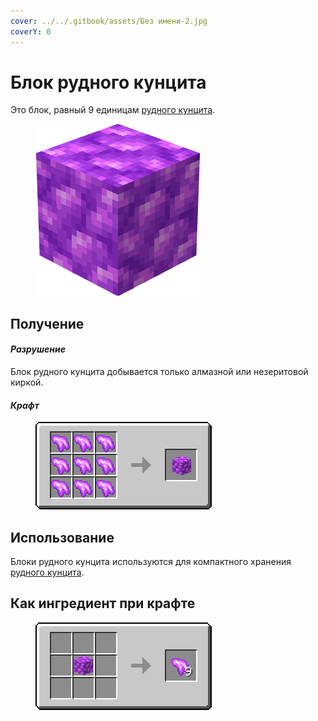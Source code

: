 ```yaml
---
cover: ../../.gitbook/assets/Без имени-2.jpg
coverY: 0
---
```


# Блок рудного кунцита

Это блок, равный 9 единицам [рудного кунцита](../materialy/metally-i-mineraly/rudnyi-kuncit.md).

<figure><img src="../../.gitbook/assets/raw_pink_ore_block (1).png" alt=""><figcaption></figcaption></figure>

## Получение

#### _Разрушение_

Блок рудного кунцита добывается только алмазной или незеритовой киркой.

#### _Крафт_

<figure><img src="../../.gitbook/assets/raw_pink_ore_block_result-x1.png" alt=""><figcaption></figcaption></figure>

## Использование

Блоки рудного кунцита используются для компактного хранения [рудного кунцита](../materialy/metally-i-mineraly/rudnyi-kuncit.md).

## Как ингредиент при крафте

<figure><img src="../../.gitbook/assets/raw_pink_ore_result-multi.png" alt=""><figcaption></figcaption></figure>
